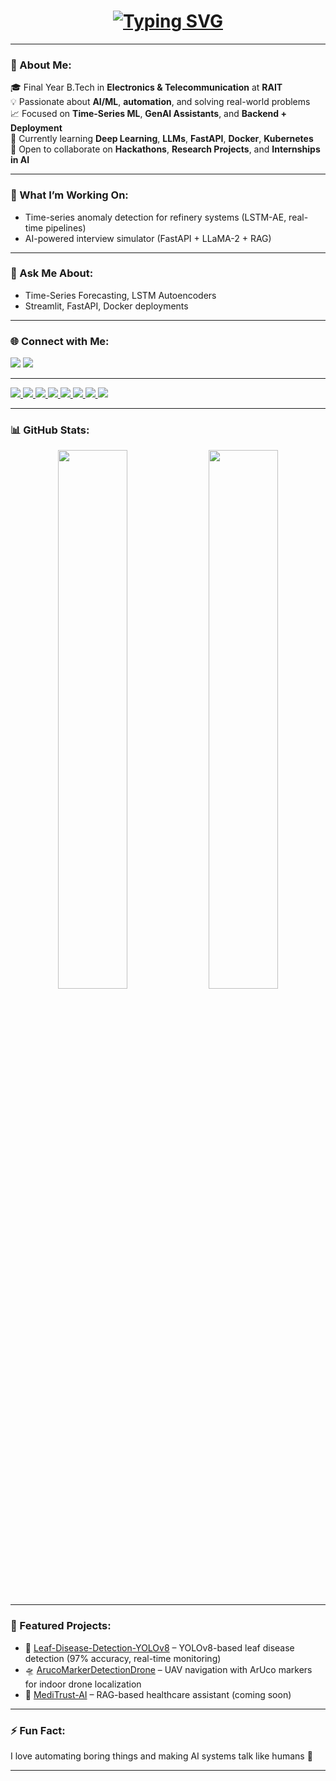 <!-- GitHub Profile README for Ojas Shenwai -->

<!-- Banner -->
<h1 align="center">
  <a href="https://github.com/Ojas1584" target="_blank">
    <img src="https://readme-typing-svg.herokuapp.com?font=Fira+Code&size=32&pause=1000&color=F75C7E&center=true&vCenter=true&width=500&lines=👋+I'm+Ojas+Shenwai" alt="Typing SVG" />
  </a>
</h1>


---

### 🚀 About Me:
🎓 Final Year B.Tech in **Electronics & Telecommunication** at **RAIT**  
💡 Passionate about **AI/ML**, **automation**, and solving real-world problems  
📈 Focused on **Time-Series ML**, **GenAI Assistants**, and **Backend + Deployment**  
🧠 Currently learning **Deep Learning**, **LLMs**, **FastAPI**, **Docker**, **Kubernetes**  
🤝 Open to collaborate on **Hackathons**, **Research Projects**, and **Internships in AI**

---

### 🔭 What I’m Working On:
- Time-series anomaly detection for refinery systems (LSTM-AE, real-time pipelines)
- AI-powered interview simulator (FastAPI + LLaMA-2 + RAG)
  

---

### 💬 Ask Me About:
- Time-Series Forecasting, LSTM Autoencoders
- Streamlit, FastAPI, Docker deployments


---

### 🌐 Connect with Me:
<p>
  <a href="mailto:ojasvinayshenwai@gmail.com"><img src="https://img.shields.io/badge/Gmail-EA4335?style=for-the-badge&logo=gmail&logoColor=white"/></a>
  <a href="https://www.linkedin.com/in/ojas-shenwai/"><img src="https://img.shields.io/badge/LinkedIn-0A66C2?style=for-the-badge&logo=linkedin&logoColor=white"/></a>
</p>

---

<p align="left">
  <a href="https://www.python.org/" target="_blank">
    <img src="https://img.shields.io/badge/Python-3776AB?style=for-the-badge&logo=python&logoColor=white" />
  </a>
  <a href="https://scikit-learn.org/" target="_blank">
    <img src="https://img.shields.io/badge/Scikit--Learn-F7931E?style=for-the-badge&logo=scikit-learn&logoColor=white" />
  </a>
  <a href="https://www.tensorflow.org/" target="_blank">
    <img src="https://img.shields.io/badge/TensorFlow-FF6F00?style=for-the-badge&logo=tensorflow&logoColor=white" />
  </a>
  <a href="https://keras.io/" target="_blank">
    <img src="https://img.shields.io/badge/Keras-D00000?style=for-the-badge&logo=keras&logoColor=white" />
  </a>
  <a href="https://fastapi.tiangolo.com/" target="_blank">
    <img src="https://img.shields.io/badge/FastAPI-009688?style=for-the-badge&logo=fastapi&logoColor=white" />
  </a>
  <a href="https://streamlit.io/" target="_blank">
    <img src="https://img.shields.io/badge/Streamlit-FF4B4B?style=for-the-badge&logo=streamlit&logoColor=white" />
  </a>
  <a href="https://powerbi.microsoft.com/" target="_blank">
    <img src="https://img.shields.io/badge/PowerBI-F2C811?style=for-the-badge&logo=powerbi&logoColor=black" />
   </a>
  <a href="https://www.docker.com/" target="_blank">
    <img src="https://img.shields.io/badge/Docker-2496ED?style=for-the-badge&logo=docker&logoColor=white" />
  </a>
 
</p>


---

### 📊 GitHub Stats:
<p align="center">
  <img src="https://github-readme-stats.vercel.app/api?username=Ojas1584&show_icons=true&theme=radical" width="47%" />
  <img src="https://github-readme-streak-stats.herokuapp.com/?user=Ojas1584&theme=radical" width="47%" />
</p>

---

### 📌 Featured Projects:

- 🌿 [Leaf-Disease-Detection-YOLOv8](https://github.com/Ojas1584/Leaf-Disease-Detection-YOLOv8-) – YOLOv8-based leaf disease detection (97% accuracy, real-time monitoring)  
- 🛸 [ArucoMarkerDetectionDrone](https://github.com/Ojas1584/ArucoMarkerDetectionDrone) – UAV navigation with ArUco markers for indoor drone localization  
- 🏥 [MediTrust-AI](#) – RAG-based healthcare assistant (coming soon)


---

### ⚡ Fun Fact:
I love automating boring things and making AI systems talk like humans 🤖

---
